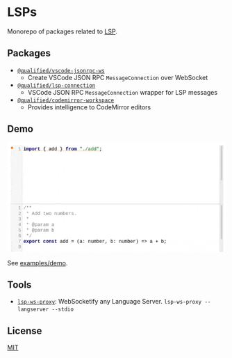 # LSPs

Monorepo of packages related to [LSP][lsp].

## Packages

- [`@qualified/vscode-jsonrpc-ws`]
  - Create VSCode JSON RPC `MessageConnection` over WebSocket
- [`@qualified/lsp-connection`]
  - VSCode JSON RPC `MessageConnection` wrapper for LSP messages
- [`@qualified/codemirror-workspace`]
  - Provides intelligence to CodeMirror editors

## Demo

![demo](./docs/img/demo.gif)

See [examples/demo](./examples/demo).

## Tools

- [`lsp-ws-proxy`]: WebSocketify any Language Server. `lsp-ws-proxy -- langserver --stdio`

## License

[MIT](./LICENSE.md)

[lsp]: https://microsoft.github.io/language-server-protocol/
[`lsp-ws-proxy`]: https://github.com/qualified/lsp-ws-proxy
[`@qualified/vscode-jsonrpc-ws`]: ./packages/vscode-jsonrpc-ws
[`@qualified/lsp-connection`]: ./packages/lsp-connection
[`@qualified/codemirror-workspace`]: ./packages/codemirror-workspace
